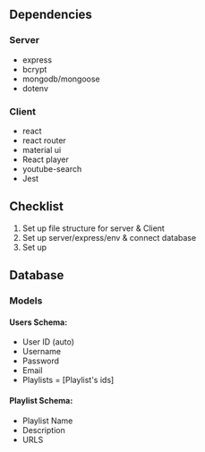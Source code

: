 ## Dependencies

### Server
- express
- bcrypt
- mongodb/mongoose
- dotenv

### Client
- react
- react router
- material ui 
- React player
- youtube-search
- Jest 


## Checklist
1. Set up file structure for server & Client
2. Set up server/express/env & connect database
3. Set up

## Database

### Models

#### Users Schema:
- User ID (auto)
- Username
- Password
- Email
- Playlists = [Playlist's ids]

#### Playlist Schema:
- Playlist Name
- Description
- URLS


